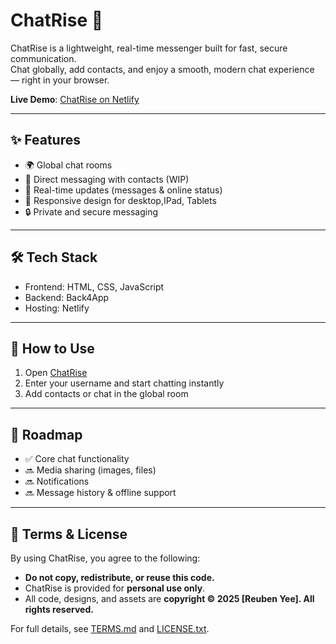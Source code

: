 # ChatRise 🚀

ChatRise is a lightweight, real-time messenger built for fast, secure communication.  
Chat globally, add contacts, and enjoy a smooth, modern chat experience — right in your browser.

**Live Demo**: [ChatRise on Netlify](https://chatriseweb.netlify.app)

---

## ✨ Features
- 🌍 Global chat rooms  
- 💬 Direct messaging with contacts  (WIP)
- 🔔 Real-time updates (messages & online status)  
- 📱 Responsive design for desktop,IPad, Tablets
- 🔒 Private and secure messaging  

---

## 🛠️ Tech Stack
- Frontend: HTML, CSS, JavaScript  
- Backend: Back4App
- Hosting: Netlify  

---

## 🚀 How to Use
1. Open [ChatRise](https://chatriseweb.netlify.app)  
2. Enter your username and start chatting instantly  
3. Add contacts or chat in the global room  

---

## 📌 Roadmap
- ✅ Core chat functionality  
- 🔜 Media sharing (images, files)  
- 🔜 Notifications  
- 🔜 Message history & offline support  

---

## 📖 Terms & License
By using ChatRise, you agree to the following:  

- **Do not copy, redistribute, or reuse this code.**  
- ChatRise is provided for **personal use only**.  
- All code, designs, and assets are **copyright © 2025 [Reuben Yee]. All rights reserved.**  

For full details, see [TERMS.md](./TERMS.md) and [LICENSE.txt](./LICENSE.txt).
